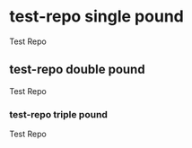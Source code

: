 # test-repo single pound
Test Repo

## test-repo double pound
Test Repo

### test-repo triple pound
Test Repo